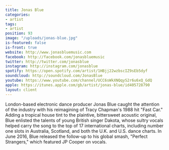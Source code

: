```yaml
---
title: Jonas Blue
categories:
- artist
tags:
- artist
position: 93
image: "/uploads/jonas-blue.jpg"
is-featured: false
is-front: true
website: http://www.jonasbluemusic.com
facebook: http://facebook.com/jonasbluemusic
twitter: http://twitter.com/jonasblue
instagram: http://instagram.com/jonasblue
spotify: https://open.spotify.com/artist/1HBjj22wzbscIZ9sEb5dyf
soundcloud: http://soundcloud.com/JonasBlue
youtube: https://www.youtube.com/channel/UCC6sWkXNQqyS2r6u6xQ_GdQ
apple: https://itunes.apple.com/gb/artist/jonas-blue/id405728790
layout: client
---
```


London-based electronic dance producer Jonas Blue caught the attention of the industry with his reimagining of Tracy Chapman's 1988 hit "Fast Car." Adding a tropical house tint to the plaintive, bittersweet acoustic original, Blue enlisted the talents of young British singer Dakota, whose sultry vocals helped carry the song to the top of 17 international charts, including number one slots in Australia, Scotland, and both the U.K. and U.S. dance charts. In June 2016, Blue released the follow-up to his global smash, "Perfect Strangers," which featured JP Cooper on vocals.